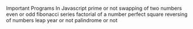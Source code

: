 Important Programs In Javascript
prime or not 
swapping of two numbers 
even or odd
fibonacci series
factorial of a number
perfect square
reversing of numbers
leap year or not
palindrome or not
